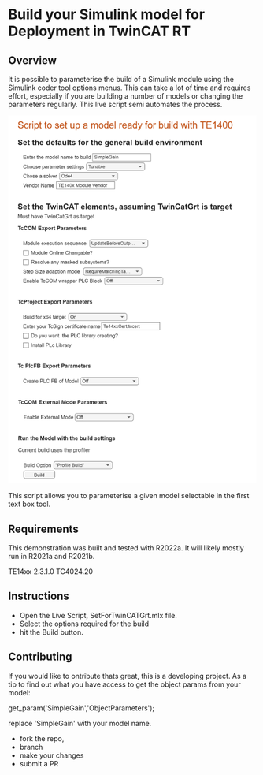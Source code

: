 # Build your Simulink model for Deployment in TwinCAT RT

## Overview

It is possible to parameterise the build of a Simulink module using the Simulink coder tool options menus. This can take a lot of time and requires effort, especially if you are building a number of models or changing the parameters regularly. This live script semi automates the process.

![Screenshot](LiveScript.png)

This script allows you to parameterise a given model selectable in the first text box tool.

## Requirements

This demonstration was built and tested with R2022a. It will likely mostly run in R2021a and R2021b.

TE14xx 2.3.1.0
TC4024.20

## Instructions
* Open the Live Script, SetForTwinCATGrt.mlx file.
* Select the options required for the build 
* hit the Build button.

## Contributing

If you would like to ontribute thats great, this is a developing project.
As a tip to find out what you have access to get the object params from your model:

get_param('SimpleGain','ObjectParameters');

replace 'SimpleGain' with your model name.

* fork the repo, 
* branch 
* make your changes
* submit a PR



